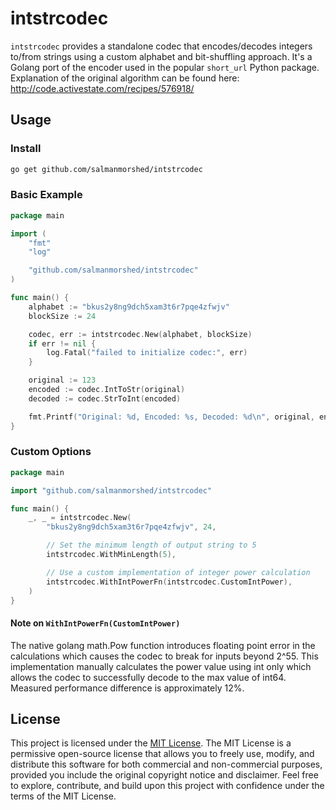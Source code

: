 # intstrcodec

`intstrcodec` provides a standalone codec that encodes/decodes integers to/from strings using a custom alphabet and 
bit-shuffling approach. It's a Golang port of the encoder used in the popular `short_url` Python package. Explanation 
of the original algorithm can be found here: http://code.activestate.com/recipes/576918/


## Usage

### Install
```bash
go get github.com/salmanmorshed/intstrcodec
```

### Basic Example
```go
package main

import (
	"fmt"
	"log"

	"github.com/salmanmorshed/intstrcodec"
)

func main() {
	alphabet := "bkus2y8ng9dch5xam3t6r7pqe4zfwjv"
	blockSize := 24

	codec, err := intstrcodec.New(alphabet, blockSize)
	if err != nil {
		log.Fatal("failed to initialize codec:", err)
	}

	original := 123
	encoded := codec.IntToStr(original)
	decoded := codec.StrToInt(encoded)

	fmt.Printf("Original: %d, Encoded: %s, Decoded: %d\n", original, encoded, decoded)
}
```

### Custom Options
```go
package main

import "github.com/salmanmorshed/intstrcodec"

func main() {
	_, _ = intstrcodec.New(
		"bkus2y8ng9dch5xam3t6r7pqe4zfwjv", 24,

		// Set the minimum length of output string to 5
		intstrcodec.WithMinLength(5),

		// Use a custom implementation of integer power calculation
		intstrcodec.WithIntPowerFn(intstrcodec.CustomIntPower),
	)
}
```

#### Note on `WithIntPowerFn(CustomIntPower)`
The native golang math.Pow function introduces floating point error in the calculations which causes the codec to 
break for inputs beyond 2^55. This implementation manually calculates the power value using int only which allows 
the codec to successfully decode to the max value of int64. Measured performance difference is approximately 12%.

## License
This project is licensed under the [MIT License](https://github.com/git/git-scm.com/blob/main/MIT-LICENSE.txt). 
The MIT License is a permissive open-source license that allows you to freely use, modify, and distribute this 
software for both commercial and non-commercial purposes, provided you include the original copyright notice and 
disclaimer. Feel free to explore, contribute, and build upon this project with confidence under the terms of the 
MIT License.